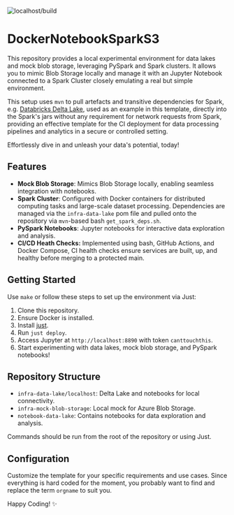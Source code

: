 ![localhost/build](https://github.com/caldempsey/docker-notebook-spark-s3/actions/workflows/localhost_build.yml/badge.svg)

# DockerNotebookSparkS3

This repository provides a local experimental environment for data lakes and mock blob storage, leveraging PySpark and Spark clusters. It allows you to mimic Blob Storage locally and manage it with an Jupyter Notebook connected to a Spark Cluster closely emulating a real but simple environment. 

This setup uses `mvn` to pull artefacts and transitive dependencies for Spark, e.g. [Databricks Delta Lake](https://delta.io), used as an example in this template, directly into the Spark's jars without any requirement for network requests from Spark, providing an effective template for the CI deployment for data processing pipelines and analytics in a secure or controlled setting.

Effortlessly dive in and unleash your data's potential, today!

## Features

- **Mock Blob Storage**: Mimics Blob Storage locally, enabling seamless integration with notebooks.
- **Spark Cluster**: Configured with Docker containers for distributed computing tasks and large-scale dataset processing. Dependencies are managed via the `infra-data-lake` pom file and pulled onto the repository via `mvn`-based bash `get_spark_deps.sh`.
- **PySpark Notebooks**: Jupyter notebooks for interactive data exploration and analysis.
- **CI/CD Heath Checks:** Implemented using bash, GitHub Actions, and Docker Compose, CI health checks ensure services are built, up, and healthy before merging to a protected main.

## Getting Started

Use `make` or follow these steps to set up the environment via Just:

1. Clone this repository.
2. Ensure Docker is installed.
3. Install [just](https://github.com/casey/just).
4. Run `just deploy`.
5. Access Jupyter at `http://localhost:8890` with token `canttouchthis`.
6. Start experimenting with data lakes, mock blob storage, and PySpark notebooks!

## Repository Structure

- `infra-data-lake/localhost`: Delta Lake and notebooks for local connectivity.
- `infra-mock-blob-storage`: Local mock for Azure Blob Storage.
- `notebook-data-lake`: Contains notebooks for data exploration and analysis.

Commands should be run from the root of the repository or using Just.

## Configuration

Customize the template for your specific requirements and use cases. Since everything is hard coded for the moment, you probably want to find and replace the term `orgname` to suit you.

Happy Coding! ✨
